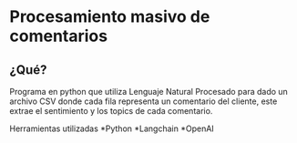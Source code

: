 # Procesamiento masivo de comentarios

## ¿Qué?
Programa en python que utiliza Lenguaje Natural Procesado para dado un archivo CSV donde cada fila representa un comentario del cliente, este extrae el sentimiento y los topics de cada comentario.

Herramientas utilizadas
*Python
*Langchain
*OpenAI
